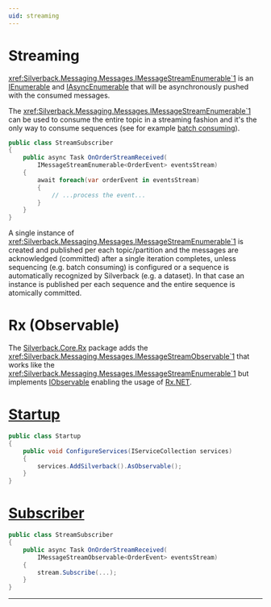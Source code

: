 ```yaml
---
uid: streaming
---
```


# Streaming

<xref:Silverback.Messaging.Messages.IMessageStreamEnumerable`1> is an [IEnumerable<T>](https://docs.microsoft.com/en-us/dotnet/api/system.collections.generic.ienumerable-1) and [IAsyncEnumerable<T>](https://docs.microsoft.com/en-us/dotnet/api/system.collections.generic.iasyncenumerable-1) that will be asynchronously pushed with the consumed messages.

The <xref:Silverback.Messaging.Messages.IMessageStreamEnumerable`1> can be used to consume the entire topic in a streaming fashion and it's the only way to consume sequences (see for example [batch consuming](xref:inbound#batch-processing)).

```csharp
public class StreamSubscriber
{
    public async Task OnOrderStreamReceived(
        IMessageStreamEnumerable<OrderEvent> eventsStream)
    {
        await foreach(var orderEvent in eventsStream)
        {
            // ...process the event...
        }
    }
}
```

A single instance of <xref:Silverback.Messaging.Messages.IMessageStreamEnumerable`1> is created and published per each topic/partition and the messages are acknowledged (committed) after a single iteration completes, unless sequencing (e.g. batch consuming) is configured or a sequence is automatically recognized by Silverback (e.g. a dataset). In that case an instance is published per each sequence and the entire sequence is atomically committed.

# Rx (Observable)

The [Silverback.Core.Rx](https://www.nuget.org/packages/Silverback.Core.Rx) package adds the <xref:Silverback.Messaging.Messages.IMessageStreamObservable`1> that works like the <xref:Silverback.Messaging.Messages.IMessageStreamEnumerable`1> but implements [IObservable<T>](https://docs.microsoft.com/en-us/dotnet/api/system.iobservable-1) enabling the usage of [Rx.NET](https://github.com/dotnet/reactive).

# [Startup](#tab/rx-startup)
```csharp
public class Startup
{
    public void ConfigureServices(IServiceCollection services)
    {
        services.AddSilverback().AsObservable();
    }
}
```
# [Subscriber](#tab/rx-subscriber)
```csharp
public class StreamSubscriber
{
    public async Task OnOrderStreamReceived(
        IMessageStreamObservable<OrderEvent> eventsStream)
    {
        stream.Subscribe(...);
    }
}
```
***
